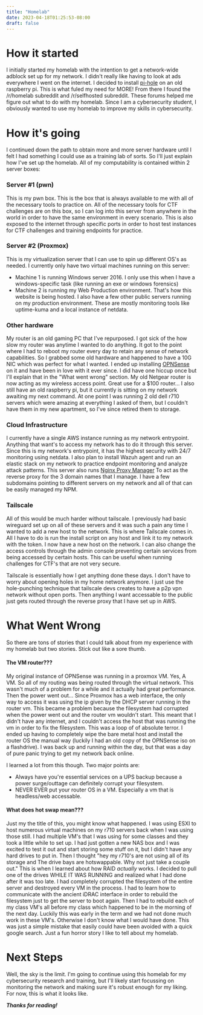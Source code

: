 ```yaml
---
title: "Homelab"
date: 2023-04-18T01:25:53-08:00
draft: false
---
```


# How it started

I initially started my homelab with the intention to get a network-wide
adblock set up for my network. I didn't really like having to look at ads
everywhere I went on the internet. I decided to install [pi-hole](https://pi-hole.net/) on an old
raspberry pi. This is what fuled my need for MORE! From there I found the /r/homelab subreddit and
/r/selfhosted subreddit. These forums helped me figure out what to do with my homelab.
Since I am a cybersecurity student, I obviously wanted to use my homelab to improve my skills in
cybersecurity.

# How it's going

I continued down the path to obtain more and more server hardware until I felt I had something I
could use as a training lab of sorts. So I'll just explain how I've set up the homelab. 
All of my computability is contained within 2 server boxes:

### Server #1 (pwn)
This is my pwn box. This is the box that is always available to me with all of the necessary
tools to practice on. All of the necessary tools for CTF challenges are on this box, so I can
log into this server from anywhere in the world in order to have the same environment in every
scenario. This is also exposed to the internet through specific ports in order to host test
instances for CTF challenges and training endpoints for practice.

### Server #2 (Proxmox)
This is my virtualization server that I can use to spin up different OS's as needed. I currently
only have two virtual machines running on this server:
- Machine 1 is running Windows server 2016. I only use this when I have a windows-specific task
(like running an exe or windows forensics)
- Machine 2 is running my Web Production environment. That's how this website is being hosted. I
also have a few other public servers running on my production environment. These are mostly monitoring
tools like uptime-kuma and a local instance of netdata.

### Other hardware
My router is an old gaming PC that I've repurposed. I got sick of the how slow my router was anytime I 
wanted to do anything. It got to the point where I had to reboot my router every day to retain any sense
of network capabilities. So I grabbed some old hardware and happened to have a 10G NIC which was perfect
for what I wanted. I ended up installing [OPNSense](https://opnsense.org/) on it and have been in love
with it ever since. I did have one hiccup once but I'll explain that in the "What went wrong" section.
My old Netgear router is now acting as my wireless access point. Great use for a $100 router... 
I also still have an old raspberry pi, but it currently is sitting on my network awaiting my next command.
At one point I was running 2 old dell r710 servers which were amazing at everything I asked of them, but
I couldn't have them in my new apartment, so I've since retired them to storage.

### Cloud Infrastructure
I currently have a single AWS instance running as my network entrypoint. Anything that want's to access my
network has to do it through this server. Since this is my network's entrypoint, it has the highest security
with 24/7 monitoring using netdata. I also plan to install Wazuh agent and run an elastic stack on my network
to practice endpoint monitoring and analyze attack patterns. This server also runs [Nginx Proxy Manager](https://nginxproxymanager.com/) To act as the reverse proxy for the 3 domain names that I manage. I have a few subdomains
pointing to different servers on my network and all of that can be easily managed my NPM.

### Tailscale
All of this would be much harder without tailscale. I previously had basic wireguard set up on all of these
servers and it was such a pain any time I wanted to add a new host to the network. This is where Tailscale
comes in. All I have to do is run the install script on any host and link it to my network with the token. 
I now have a new host on the network. I can also change the access controls through the admin console
preventing certain services from being accessed by certain hosts. This can be useful when running challenges
for CTF's that are not very secure.

Tailscale is essentially how I get anything done these days. I don't have to worry about opening holes in
my home network anymore. I just use the hole-punching technique that tailscale devs creates to have a p2p
vpn network without open ports. Then anything I want accessable to the public just gets routed through the
reverse proxy that I have set up in AWS.

# What Went Wrong
So there are tons of stories that I could talk about from my experience with my homelab but two stories.
Stick out like a sore thumb.

#### The VM router???
My original instance of OPNSense was running in a proxmox VM. Yes, A VM. So all of my routing was being routed
through the virtual network. This wasn't much of a problem for a while and it actually had great performance. 
Then the power went out... Since Proxmox has a web interface, the only way to access it was using the ip given
by the DHCP server running in the router vm. This became a problem because the filesystem had corrupted when
the power went out and the router vm wouldn't start. This meant that I didn't have any internet, and I couldn't 
access the host that was running the vm in order to fix the filesystem. This was a loop of of absolute terror. 
I ended up having to completely wipe the bare metal host and install the router OS the manual way (luckily I had 
an old copy of the OPNSense iso on a flashdrive). I was back up and running within the day, but that was a day of 
pure panic trying to get my network back online.

I learned a lot from this though. Two major points are:
- Always have you're essential services on a UPS backup because a power surge/outtage can definitely corrupt your filesystem.
- NEVER EVER put your router OS in a VM. Especially a vm that is headless/web accessable.

#### What does hot swap mean???
Just my the title of this, you might know what happened. I was using ESXI to host numerous virtual machines on my 
r710 servers back when I was using those still. I had multiple VM's that I was using for some classes and they took 
a little while to set up. I had just gotten a new NAS box and I was excited to test it out and start storing some 
stuff on it, but I didn't have any hard drives to put in. Then I thought "hey my r710's are not using all of 
its storage and The drive bays are hotswappable. Why not just take a couple out." This is when I learned about 
how RAID *actually* works. I decided to pull one of the drives WHILE IT WAS RUNNING and realized what I had done 
after it was too late. I had completely corrupted the filesystem of the entire server and destroyed every VM in 
the process. I had to learn how to communicate with the ancient iDRAC interface in order to rebuild the filesystem 
just to get the server to boot again. Then I had to rebuild each of my class VM's all before my class which happened 
to be in the morning of the next day. Luckily this was early in the term and we had not done much work in these VM's. 
Otherwise I don't know what I would have done. This was just a simple mistake that easily could have been avoided 
with a quick google search. Just a fun horror story I like to tell about my homelab. 

# Next Steps
Well, the sky is the limit. I'm going to continue using this homelab for my cybersecurity research and training, 
but I'll likely start focussing on monitoring the network and making sure it's robust enough for my liking. 
For now, this is what it looks like. 

***Thanks for reading!***
